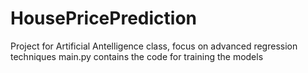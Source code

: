 # HousePricePrediction
Project for Artificial Antelligence class, focus on advanced regression techniques
main.py contains the code for training the models
